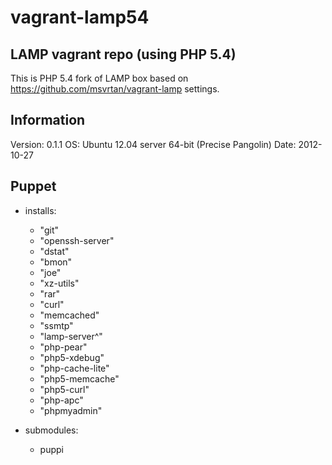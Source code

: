 vagrant-lamp54
============

LAMP vagrant repo (using PHP 5.4)
---
This is PHP 5.4 fork of LAMP box based on https://github.com/msvrtan/vagrant-lamp settings.

Information
---
Version:  0.1.1 
OS:       Ubuntu 12.04 server 64-bit (Precise Pangolin)
Date:     2012-10-27


Puppet
---
* installs:
  - "git"
  - "openssh-server"
  - "dstat"
  - "bmon"
  - "joe"
  - "xz-utils"
  - "rar"
  - "curl"
  - "memcached"
  - "ssmtp"
  - "lamp-server^"
  - "php-pear"
  - "php5-xdebug"
  - "php-cache-lite"
  - "php5-memcache"
  - "php5-curl"
  - "php-apc"
  - "phpmyadmin"

* submodules:
  - puppi
